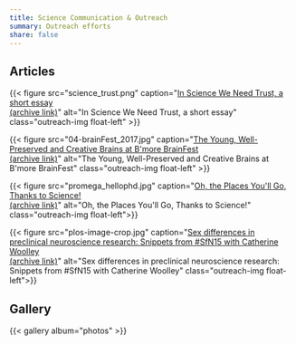 ```yaml
---
title: Science Communication & Outreach
summary: Outreach efforts
share: false
---
```

## Articles
{{< figure src="science_trust.png" caption="[In Science We Need Trust, a short essay](https://lifeology.io/in-science-we-need-trust-a-short-essay/)<br />[(archive link)](https://web.archive.org/web/20240723214219/https://lifeology.io/blog/2021/03/17/in-science-we-need-trust-a-short-essay/)" alt="In Science We Need Trust, a short essay" class="outreach-img float-left" >}}

{{< figure src="04-brainFest_2017.jpg" caption="[The Young, Well-Preserved and Creative Brains at B'more BrainFest](https://neuro-musings.medium.com/the-young-well-preserved-and-creative-brains-at-bmore-brainfest-eadf634a736d)<br />[(archive link)](https://web.archive.org/web/20250105023959/https%3A%2F%2Fneuro-musings.medium.com%2Fthe-young-well-preserved-and-creative-brains-at-bmore-brainfest-eadf634a736d)" alt="The Young, Well-Preserved and Creative Brains at B'more BrainFest" class="outreach-img float-left" >}}

{{< figure src="promega_hellophd.jpg" caption="[Oh, the Places You'll Go, Thanks to Science!](https://www.promegaconnections.com/hellophd-art2019/)<br />[(archive link)](https://web.archive.org/web/20240716151239/https://www.promegaconnections.com/hellophd-art2019/)" alt="Oh, the Places You'll Go, Thanks to Science!" class="outreach-img float-left">}}

{{< figure src="plos-image-crop.jpg" caption="[Sex differences in preclinical neuroscience research: Snippets from #SfN15 with Catherine Woolley](https://theplosblog.plos.org/2015/10/sex-differences-in-preclinical-neuroscience-research-snippets-from-sfn15-with-catherine-woolley-by-aparna-shah/)<br />[(archive link)](https://web.archive.org/web/20210303052731/https://theplosblog.plos.org/2015/10/sex-differences-in-preclinical-neuroscience-research-snippets-from-sfn15-with-catherine-woolley-by-aparna-shah/)" alt="Sex differences in preclinical neuroscience research: Snippets from #SfN15 with Catherine Woolley" class="outreach-img float-left">}}

<div style="clear:both"></div>

## Gallery
{{< gallery album="photos" >}}